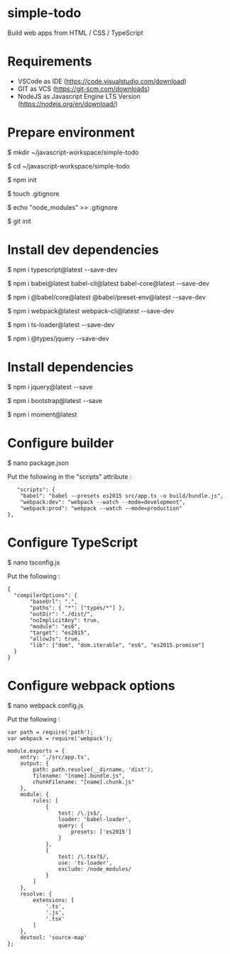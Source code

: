 # simple-todo
Build web apps from HTML / CSS / TypeScript

# Requirements
- VSCode as IDE (https://code.visualstudio.com/download)
- GIT as VCS (https://git-scm.com/downloads)
- NodeJS as Javascript Engine LTS Version (https://nodejs.org/en/download/)

# Prepare environment
$ mkdir ~/javascript-workspace/simple-todo

$ cd ~/javascript-workspace/simple-todo

$ npm init

$ touch .gitignore

$ echo "node_modules" >> .gitignore

$ git init

# Install dev dependencies
$ npm i typescript@latest --save-dev

$ npm i babel@latest babel-cli@latest babel-core@latest --save-dev

$ npm i @babel/core@latest @babel/preset-env@latest --save-dev

$ npm i webpack@latest webpack-cli@latest --save-dev

$ npm i ts-loader@latest --save-dev

$ npm i @types/jquery --save-dev

# Install dependencies
$ npm i jquery@latest --save

$ npm i bootstrap@latest --save

$ npm i moment@latest

# Configure builder
$ nano package.json

Put the following in the "scripts" attribute :

       "scripts": {
        "babel": "babel --presets es2015 src/app.ts -o build/bundle.js",
        "webpack:dev": "webpack --watch --mode=development",
        "webpack:prod": "webpack --watch --mode=production"
    },

# Configure TypeScript
$ nano tsconfig.js

Put the following :

    {
      "compilerOptions": {
           "baseUrl": ".",
           "paths": { "*": ["types/*"] },
           "outDir": "./dist/",
           "noImplicitAny": true,
           "module": "es6",
           "target": "es2015",
           "allowJs": true,
           "lib": ["dom", "dom.iterable", "es6", "es2015.promise"]
      }
    }

# Configure webpack options

$ nano webpack.config.js

Put the following :

    var path = require('path');
    var webpack = require('webpack');

    module.exports = {
        entry: './src/app.ts',
        output: {
            path: path.resolve(__dirname, 'dist'),
            filename: "[name].bundle.js",
            chunkFilename: "[name].chunk.js"
        },
        module: {
            rules: [
                {
                    test: /\.js$/,
                    loader: 'babel-loader',
                    query: {
                        presets: ['es2015']
                    }
                },
                {
                    test: /\.tsx?$/,
                    use: 'ts-loader',
                    exclude: /node_modules/
                }
            ]
        },
        resolve: {
            extensions: [
                '.ts',
                '.js',
                '.tsx'
            ]
        },
        devtool: 'source-map'
    };





